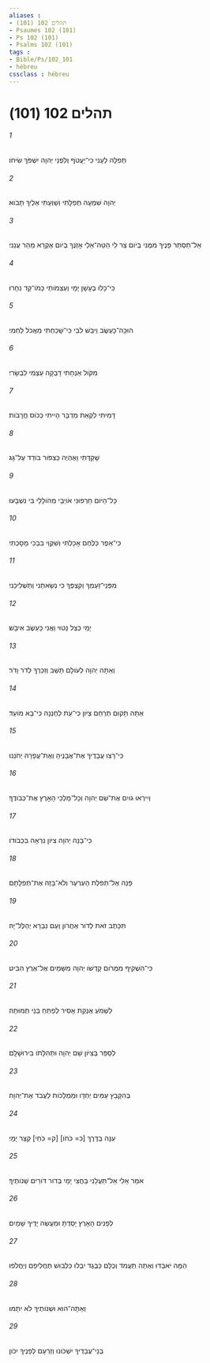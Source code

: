 ```yaml
---
aliases : 
- תהלים 102 (101)
- Psaumes 102 (101)
- Ps 102 (101)
- Psalms 102 (101)
tags : 
- Bible/Ps/102_101
- hébreu
cssclass : hébreu
---
```


# תהלים 102 (101)

###### 1
תְּפִלָּה לְעָנִי כִי־יַעֲטֹף וְלִפְנֵי יְהוָה יִשְׁפֹּךְ שִׂיחֹו׃
###### 2
יְהוָה שִׁמְעָה תְפִלָּתִי וְשַׁוְעָתִי אֵלֶיךָ תָבֹוא׃
###### 3
אַל־תַּסְתֵּר פָּנֶיךָ מִמֶּנִּי בְּיֹום צַר לִי הַטֵּה־אֵלַי אָזְנֶךָ בְּיֹום אֶקְרָא מַהֵר עֲנֵנִי׃
###### 4
כִּי־כָלוּ בְעָשָׁן יָמָי וְעַצְמֹותַי כְּמֹו־קֵד נִחָרוּ׃
###### 5
הוּכָּה־כָעֵשֶׂב וַיִּבַשׁ לִבִּי כִּי־שָׁכַחְתִּי מֵאֲכֹל לַחְמִי׃
###### 6
מִקֹּול אַנְחָתִי דָּבְקָה עַצְמִי לִבְשָׂרִי׃
###### 7
דָּמִיתִי לִקְאַת מִדְבָּר הָיִיתִי כְּכֹוס חֳרָבֹות׃
###### 8
שָׁקַדְתִּי וָאֶהְיֶה כְּצִפֹּור בֹּודֵד עַל־גָּג׃
###### 9
כָּל־הַיֹּום חֵרְפוּנִי אֹויְבָי מְהֹולָלַי בִּי נִשְׁבָּעוּ׃
###### 10
כִּי־אֵפֶר כַּלֶּחֶם אָכָלְתִּי וְשִׁקֻּוַי בִּבְכִי מָסָכְתִּי׃
###### 11
מִפְּנֵי־זַעַמְךָ וְקִצְפֶּךָ כִּי נְשָׂאתַנִי וַתַּשְׁלִיכֵנִי׃
###### 12
יָמַי כְּצֵל נָטוּי וַאֲנִי כָּעֵשֶׂב אִיבָשׁ׃
###### 13
וְאַתָּה יְהוָה לְעֹולָם תֵּשֵׁב וְזִכְרְךָ לְדֹר וָדֹר׃
###### 14
אַתָּה תָקוּם תְּרַחֵם צִיֹּון כִּי־עֵת לְחֶנְנָהּ כִּי־בָא מֹועֵד׃
###### 15
כִּי־רָצוּ עֲבָדֶיךָ אֶת־אֲבָנֶיהָ וְאֶת־עֲפָרָהּ יְחֹנֵנוּ׃
###### 16
וְיִירְאוּ גֹויִם אֶת־שֵׁם יְהוָה וְכָל־מַלְכֵי הָאָרֶץ אֶת־כְּבֹודֶךָ׃
###### 17
כִּי־בָנָה יְהוָה צִיֹּון נִרְאָה בִּכְבֹודֹו׃
###### 18
פָּנָה אֶל־תְּפִלַּת הָעַרְעָר וְלֹא־בָזָה אֶת־תְּפִלָּתָם׃
###### 19
תִּכָּתֶב זֹאת לְדֹור אַחֲרֹון וְעַם נִבְרָא יְהַלֶּל־יָהּ׃
###### 20
כִּי־הִשְׁקִיף מִמְּרֹום קָדְשֹׁו יְהוָה מִשָּׁמַיִם אֶל־אֶרֶץ הִבִּיט׃
###### 21
לִשְׁמֹעַ אֶנְקַת אָסִיר לְפַתֵּחַ בְּנֵי תְמוּתָה׃
###### 22
לְסַפֵּר בְּצִיֹּון שֵׁם יְהוָה וּתְהִלָּתֹו בִּירוּשָׁלִָם׃
###### 23
בְּהִקָּבֵץ עַמִּים יַחְדָּו וּמַמְלָכֹות לַעֲבֹד אֶת־יְהוָה׃
###### 24
עִנָּה בַדֶּרֶךְ [כ= כֹּחֹו] [ק= כֹּחִי] קִצַּר יָמָי׃
###### 25
אֹמַר אֵלִי אַל־תַּעֲלֵנִי בַּחֲצִי יָמָי בְּדֹור דֹּורִים שְׁנֹותֶיךָ׃
###### 26
לְפָנִים הָאָרֶץ יָסַדְתָּ וּמַעֲשֵׂה יָדֶיךָ שָׁמָיִם׃
###### 27
הֵמָּה יֹאבֵדוּ וְאַתָּה תַעֲמֹד וְכֻלָּם כַּבֶּגֶד יִבְלוּ כַּלְּבוּשׁ תַּחֲלִיפֵם וְיַחֲלֹפוּ׃
###### 28
וְאַתָּה־הוּא וּשְׁנֹותֶיךָ לֹא יִתָּמּוּ׃
###### 29
בְּנֵי־עֲבָדֶיךָ יִשְׁכֹּונוּ וְזַרְעָם לְפָנֶיךָ יִכֹּון׃
